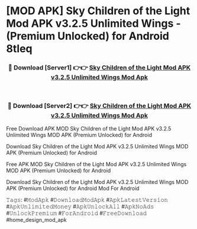 # [MOD APK] Sky Children of the Light Mod APK v3.2.5 Unlimited Wings - (Premium Unlocked) for Android 8tleq



<div align="center">
<h3>🔴 Download [Server1] 👉👉 <a href="https://momento.my/?title=Sky_Children_of_the_Light_Mod_APK_v3.2.5_Unlimited_Wings">Sky Children of the Light Mod APK v3.2.5 Unlimited Wings Mod Apk</a></h3><br>

<h3>🔴 Download [Server2] 👉👉 <a href="https://momento.my/?title=Sky_Children_of_the_Light_Mod_APK_v3.2.5_Unlimited_Wings">Sky Children of the Light Mod APK v3.2.5 Unlimited Wings Mod Apk</a></h3>
</div>



Free Download APK MOD Sky Children of the Light Mod APK v3.2.5 Unlimited Wings MOD APK (Premium Unlocked) for Android

Download Sky Children of the Light Mod APK v3.2.5 Unlimited Wings MOD APK (Premium Unlocked) for Android

Free APK MOD Sky Children of the Light Mod APK v3.2.5 Unlimited Wings MOD APK (Premium Unlocked) for Android

Download Sky Children of the Light Mod APK v3.2.5 Unlimited Wings MOD APK (Premium Unlocked) for Android Mod For Android

𝚃𝚊𝚐𝚜: #𝙼𝚘𝚍𝙰𝚙𝚔 #𝙳𝚘𝚠𝚗𝚕𝚘𝚊𝚍𝙼𝚘𝚍𝙰𝚙𝚔 #𝙰𝚙𝚔𝙻𝚊𝚝𝚎𝚜𝚝𝚅𝚎𝚛𝚜𝚒𝚘𝚗 #𝙰𝚙𝚔𝚄𝚗𝚕𝚒𝚖𝚒𝚝𝚎𝚍𝙼𝚘𝚗𝚎𝚢 #𝙰𝚙𝚔𝚄𝚗𝚕𝚘𝚌𝚔𝙰𝚕𝚕 #𝙰𝚙𝚔𝙽𝚘𝙰𝚍𝚜 #𝚄𝚗𝚕𝚘𝚌𝚔𝙿𝚛𝚎𝚖𝚒𝚞𝚖 #𝙵𝚘𝚛𝙰𝚗𝚍𝚛𝚘𝚒𝚍 #𝙵𝚛𝚎𝚎𝙳𝚘𝚠𝚗𝚕𝚘𝚊𝚍 #home_design_mod_apk
